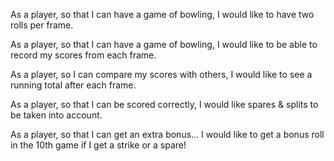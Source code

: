 As a player, 
so that I can have a game of bowling,
I would like to have two rolls per frame.

As a player,
so that I can have a game of bowling,
I would like to be able to record my scores from each frame.

As a player,
so I can compare my scores with others,
I would like to see a running total after each frame.

As a player, 
so that I can be scored correctly,
I would like spares & splits to be taken into account. 

As a player,
so that I can get an extra bonus...
I would like to get a bonus roll in the 10th game if I get a strike or a spare! 

